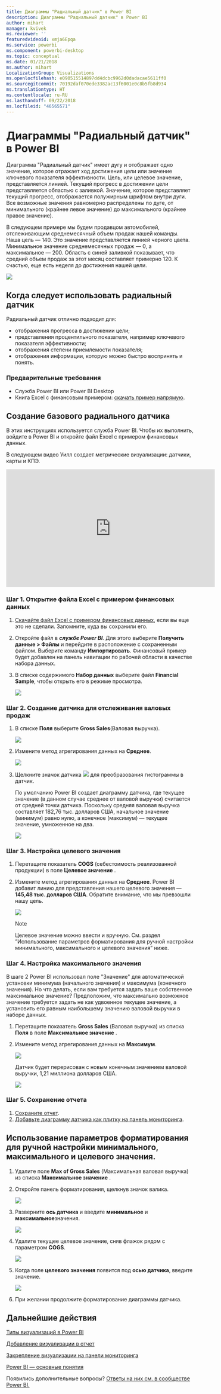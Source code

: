 ```yaml
---
title: Диаграммы "Радиальный датчик" в Power BI
description: Диаграммы "Радиальный датчик" в Power BI
author: mihart
manager: kvivek
ms.reviewer: ''
featuredvideoid: xmja6Epqa
ms.service: powerbi
ms.component: powerbi-desktop
ms.topic: conceptual
ms.date: 01/21/2018
ms.author: mihart
LocalizationGroup: Visualizations
ms.openlocfilehash: e090515514897dd4dcbc9962d0dadacae5611ff0
ms.sourcegitcommit: 70192daf070ede3382ac13f6001e0c8b5fb8d934
ms.translationtype: HT
ms.contentlocale: ru-RU
ms.lasthandoff: 09/22/2018
ms.locfileid: "46565571"
---
```

# <a name="radial-gauge-charts-in-power-bi"></a>Диаграммы "Радиальный датчик" в Power BI
Диаграмма "Радиальный датчик" имеет дугу и отображает одно значение, которое отражает ход достижения цели или значение ключевого показателя эффективности.  Цель, или целевое значение, представляется линией. Текущий прогресс в достижении цели представляется областью с заливкой.  Значение, которое представляет текущий прогресс, отображается полужирным шрифтом внутри дуги. Все возможные значения равномерно распределены по дуге, от минимального (крайнее левое значение) до максимального (крайнее правое значение).

В следующем примере мы будем продавцом автомобилей, отслеживающим среднемесячный объем продаж нашей команды. Наша цель — 140. Это значение представляется линией черного цвета.  Минимальное значение среднемесячных продаж — 0, а максимальное — 200.  Область с синей заливкой показывает, что средний объем продаж за этот месяц составляет примерно 120. К счастью, еще есть неделя до достижения нашей цели.

![](media/power-bi-visualization-radial-gauge-charts/gauge_m.png)

## <a name="when-to-use-a-radial-gauge"></a>Когда следует использовать радиальный датчик
Радиальный датчик отлично подходит для:

* отображения прогресса в достижении цели;
* представления процентильного показателя, например ключевого показателя эффективности;
* отображения степени приемлемости показателя;
* отображения информации, которую можно быстро воспринять и понять.

### <a name="prerequisites"></a>Предварительные требования
 - Служба Power BI или Power BI Desktop
 - Книга Excel с финансовым примером: [скачать пример напрямую](http://go.microsoft.com/fwlink/?LinkID=521962).

## <a name="create-a-basic-radial-gauge"></a>Создание базового радиального датчика
В этих инструкциях используется служба Power BI. Чтобы их выполнить, войдите в Power BI и откройте файл Excel с примером финансовых данных.  

В следующем видео Уилл создает метрические визуализации: датчики, карты и КПЭ.

<iframe width="560" height="315" src="https://www.youtube.com/embed/xmja6EpqaO0?list=PL1N57mwBHtN0JFoKSR0n-tBkUJHeMP2cP" frameborder="0" allowfullscreen></iframe>

### <a name="step-1-open-the-financial-sample-excel-file"></a>Шаг 1. Открытие файла Excel с примером финансовых данных
1. [Скачайте файл Excel с примером финансовых данных](../sample-financial-download.md), если вы еще это не сделали. Запомните, куда вы сохранили его.

2. Откройте файл в ***службе Power BI***. Для этого выберите **Получить данные \> Файлы** и перейдите в расположение с сохраненным файлом. Выберите команду **Импортировать**. Финансовый пример будет добавлен на панель навигации по рабочей области в качестве набора данных.

3. В списке содержимого **Набор данных** выберите файл **Financial Sample**, чтобы открыть его в режиме просмотра.

    ![](media/power-bi-visualization-radial-gauge-charts/power-bi-dataset.png)

### <a name="step-2-create-a-gauge-to-track-gross-sales"></a>Шаг 2. Создание датчика для отслеживания валовых продаж
1. В списке **Поля** выберите **Gross Sales**(Валовая выручка).
   
   ![](media/power-bi-visualization-radial-gauge-charts/grosssalesvalue_new.png)
2. Измените метод агрегирования данных на **Среднее**.
   
   ![](media/power-bi-visualization-radial-gauge-charts/changetoaverage_new.png)
3. Щелкните значок датчика ![](media/power-bi-visualization-radial-gauge-charts/gaugeicon_new.png) для преобразования гистограммы в датчик.
   
   По умолчанию Power BI создает диаграмму датчика, где текущее значение (в данном случае среднее от валовой выручки) считается от средней точки датчика. Поскольку средняя валовая выручка составляет 182,76 тыс. долларов США, начальное значение (минимум) равно нулю, а конечное (максимум) — текущее значение, умноженное на два.
   
   ![](media/power-bi-visualization-radial-gauge-charts/gauge_no_target.png)

### <a name="step-3-set-a-target-value"></a>Шаг 3. Настройка целевого значения
1. Перетащите показатель **COGS** (себестоимость реализованной продукции) в поле **Целевое значение** .
2. Измените метод агрегирования данных на **Среднее**.
   Power BI добавит линию для представления нашего целевого значения — **145,48 тыс. долларов США**. Обратите внимание, что мы превзошли нашу цель.
   
   ![](media/power-bi-visualization-radial-gauge-charts/gaugeinprogress_new.png)
   
   > [!NOTE]
   > Целевое значение можно ввести и вручную.  См. раздел ”Использование параметров форматирования для ручной настройки минимального, максимального и целевого значения” ниже.
   > 
   > 

### <a name="step-4-set-a-maximum-value"></a>Шаг 4. Настройка максимального значения
В шаге 2 Power BI использовал поле "Значение" для автоматической установки минимума (начального значения) и максимума (конечного значения).  Но что делать, если вам требуется задать ваше собственное максимальное значение?  Предположим, что максимально возможное значение требуется задать не как удвоенное текущее значение, а установить его равным наибольшему значению валовой выручки в наборе данных. 

1. Перетащите показатель **Gross Sales** (Валовая выручка) из списка **Поля** в поле **Максимальное значение** .
2. Измените метод агрегирования данных на **Максимум**.
   
   ![](media/power-bi-visualization-radial-gauge-charts/setmaximum_new.png)
   
   Датчик будет перерисован с новым конечным значением валовой выручки, 1,21 миллиона долларов США.
   
   ![](media/power-bi-visualization-radial-gauge-charts/power-bi-final-gauge.png)

### <a name="step-5-save-your-report"></a>Шаг 5. Сохранение отчета
1. [Сохраните отчет](../service-report-save.md).
2. [Добавьте диаграмму датчика как плитку на панель мониторинга](../consumer/end-user-tiles.md). 

## <a name="use-formatting-options-to-manually-set-minimum-maximum-and-target-values"></a>Использование параметров форматирования для ручной настройки минимального, максимального и целевого значения.
1. Удалите поле **Max of Gross Sales** (Максимальная валовая выручка) из списка **Максимальное значение** .
2. Откройте панель форматирования, щелкнув значок валика.
   
   ![](media/power-bi-visualization-radial-gauge-charts/power-bi-roller.png)
3. Разверните **ось датчика** и введите **минимальное** и **максимальное**значения.
   
    ![](media/power-bi-visualization-radial-gauge-charts/power-bi-gauge-axis.png)
4. Удалите текущее целевое значение, сняв флажок рядом с параметром **COGS**.
   
    ![](media/power-bi-visualization-radial-gauge-charts/pbi_remove_target.png)
5. Когда поле **целевого значения** появится под **осью датчика**, введите значение.
   
    ![](media/power-bi-visualization-radial-gauge-charts/power-bi-gauge-target.png)
6. При желании продолжите форматирование диаграммы датчика.

## <a name="next-steps"></a>Дальнейшие действия
[Типы визуализаций в Power BI](power-bi-visualization-types-for-reports-and-q-and-a.md)

[Добавление визуализации в отчет](power-bi-report-add-visualizations-i.md)

[Закрепление визуализации на панели мониторинга](../service-dashboard-pin-tile-from-report.md)

[Power BI — основные понятия](../consumer/end-user-basic-concepts.md)

Появились дополнительные вопросы? [Ответы на них см. в сообществе Power BI.](http://community.powerbi.com/)

